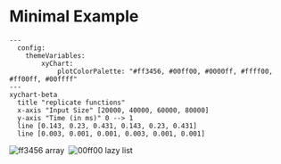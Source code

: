 # Minimal Example
```mermaid
---
  config:
    themeVariables:
        xyChart:
            plotColorPalette: "#ff3456, #00ff00, #0000ff, #ffff00, #ff00ff, #00ffff"
---
xychart-beta
  title "replicate functions"
  x-axis "Input Size" [20000, 40000, 60000, 80000]
  y-axis "Time (in ms)" 0 --> 1
  line [0.143, 0.23, 0.431, 0.143, 0.23, 0.431]
  line [0.003, 0.001, 0.001, 0.003, 0.001, 0.001]
```
![ff3456](https://placehold.co/8x8/ff3456/ff3456.png) array&nbsp;&nbsp;![00ff00](https://placehold.co/8x8/00ff00/00ff00.png) lazy list